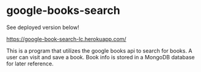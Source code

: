# google-books-search

See deployed version below!

https://google-book-search-lc.herokuapp.com/

This is a program that utilizes the google books api to search for books. A user can visit and save a book. Book info is stored in a MongoDB database for later reference.

